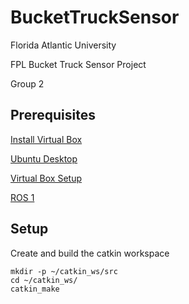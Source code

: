 # BucketTruckSensor

Florida Atlantic University 

FPL Bucket Truck Sensor Project 

Group 2



## Prerequisites 

[Install Virtual Box](https://www.virtualbox.org/wiki/Downloads)

[Ubuntu Desktop](https://ubuntu.com/download/desktop)

[Virtual Box Setup](https://ubuntu.com/tutorials/how-to-run-ubuntu-desktop-on-a-virtual-machine-using-virtualbox#1-overview)

[ROS 1](https://wiki.ros.org/noetic/Installation/Ubuntu)


## Setup

Create and build the catkin workspace
```
mkdir -p ~/catkin_ws/src 
cd ~/catkin_ws/ 
catkin_make
```
